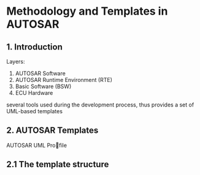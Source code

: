 # Methodology and Templates in AUTOSAR
## 1. Introduction
Layers:
1. AUTOSAR Software
2. AUTOSAR Runtime Environment (RTE)
3. Basic Software (BSW)
3. ECU Hardware

several tools used during the development process, thus provides a set of UML-based templates 

## 2. AUTOSAR Templates
AUTOSAR UML Profile
## 2.1 The template structure